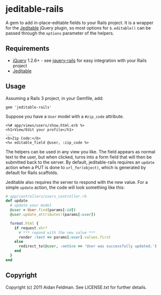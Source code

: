 # jeditable-rails

A gem to add in-place-editable fields to your Rails project.  It is a wrapper for the [Jeditable](http://www.appelsiini.net/projects/jeditable) jQuery plugin, so most options for `$.editable()` can be passed through the `options` parameter of the helpers.

## Requirements

* [jQuery](http://www.jquery.com) 1.2.6+ - see [jquery-rails](http://github.com/indirect/jquery-rails) for easy integration with your Rails project
* [Jeditable](http://www.appelsiini.net/projects/jeditable)

## Usage

Assuming a Rails 3 project, in your Gemfile, add:

    gem 'jeditable-rails'

Suppose you have a `User` model with a `#zip_code` attribute.

```erb
<%# app/views/users/show.html.erb %>
<h1>View/Edit your profile</h1>
...
<b>Zip Code:</b>
<%= editable_field @user, :zip_code %>
```

The helpers can be used in any view you like.  The field appears as normal text to the user, but when clicked, turns into a form field that will then be submitted back to the server.  By default, jeditable-rails requires an `update` action when a PUT is done to `url_for(object)`, which is generated by default for Rails scaffolds.

Jeditable also requires the server to respond with the new value.  For a simple `update` action, the code will look something like this:

```ruby
# app/controllers/users_controller.rb
def update
  # update your model
  @user = User.find(params[:id])
  @user.update_attributes!(params[:user])

  format.html {
    if request.xhr?
      # *** repond with the new value ***
      render :text => params[:user].values.first
    else
      redirect_to(@user, :notice => 'User was successfully updated.')
    end
  }
end
```

## Copyright

Copyright (c) 2011 Aidan Feldman. See LICENSE.txt for
further details.

